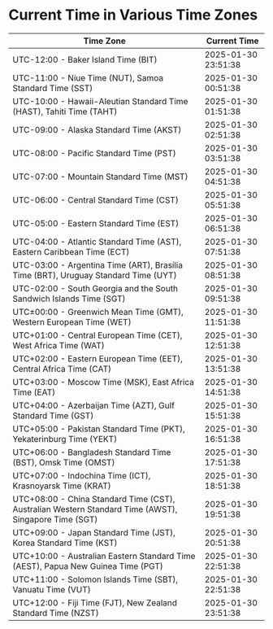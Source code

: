 # Current Time in Various Time Zones

| Time Zone | Current Time |
|-----------|--------------|
| UTC-12:00 - Baker Island Time (BIT) | 2025-01-30 23:51:38 |
| UTC-11:00 - Niue Time (NUT), Samoa Standard Time (SST) | 2025-01-30 00:51:38 |
| UTC-10:00 - Hawaii-Aleutian Standard Time (HAST), Tahiti Time (TAHT) | 2025-01-30 01:51:38 |
| UTC-09:00 - Alaska Standard Time (AKST) | 2025-01-30 02:51:38 |
| UTC-08:00 - Pacific Standard Time (PST) | 2025-01-30 03:51:38 |
| UTC-07:00 - Mountain Standard Time (MST) | 2025-01-30 04:51:38 |
| UTC-06:00 - Central Standard Time (CST) | 2025-01-30 05:51:38 |
| UTC-05:00 - Eastern Standard Time (EST) | 2025-01-30 06:51:38 |
| UTC-04:00 - Atlantic Standard Time (AST), Eastern Caribbean Time (ECT) | 2025-01-30 07:51:38 |
| UTC-03:00 - Argentina Time (ART), Brasília Time (BRT), Uruguay Standard Time (UYT) | 2025-01-30 08:51:38 |
| UTC-02:00 - South Georgia and the South Sandwich Islands Time (SGT) | 2025-01-30 09:51:38 |
| UTC±00:00 - Greenwich Mean Time (GMT), Western European Time (WET) | 2025-01-30 11:51:38 |
| UTC+01:00 - Central European Time (CET), West Africa Time (WAT) | 2025-01-30 12:51:38 |
| UTC+02:00 - Eastern European Time (EET), Central Africa Time (CAT) | 2025-01-30 13:51:38 |
| UTC+03:00 - Moscow Time (MSK), East Africa Time (EAT) | 2025-01-30 14:51:38 |
| UTC+04:00 - Azerbaijan Time (AZT), Gulf Standard Time (GST) | 2025-01-30 15:51:38 |
| UTC+05:00 - Pakistan Standard Time (PKT), Yekaterinburg Time (YEKT) | 2025-01-30 16:51:38 |
| UTC+06:00 - Bangladesh Standard Time (BST), Omsk Time (OMST) | 2025-01-30 17:51:38 |
| UTC+07:00 - Indochina Time (ICT), Krasnoyarsk Time (KRAT) | 2025-01-30 18:51:38 |
| UTC+08:00 - China Standard Time (CST), Australian Western Standard Time (AWST), Singapore Time (SGT) | 2025-01-30 19:51:38 |
| UTC+09:00 - Japan Standard Time (JST), Korea Standard Time (KST) | 2025-01-30 20:51:38 |
| UTC+10:00 - Australian Eastern Standard Time (AEST), Papua New Guinea Time (PGT) | 2025-01-30 22:51:38 |
| UTC+11:00 - Solomon Islands Time (SBT), Vanuatu Time (VUT) | 2025-01-30 22:51:38 |
| UTC+12:00 - Fiji Time (FJT), New Zealand Standard Time (NZST) | 2025-01-30 23:51:38 |
